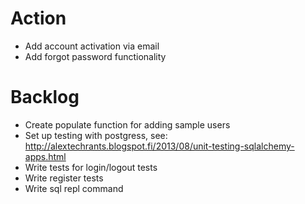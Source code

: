 Action
=======================
* Add account activation via email
* Add forgot password functionality

Backlog
=======================
* Create populate function for adding sample users
* Set up testing with postgress, see: http://alextechrants.blogspot.fi/2013/08/unit-testing-sqlalchemy-apps.html
* Write tests for login/logout tests
* Write register tests
* Write sql repl command
